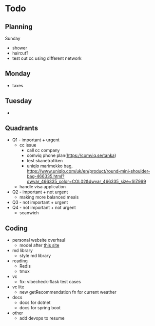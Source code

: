 # Todo

## Planning

Sunday

- shower
- haircut?
- test out cc using different network

## Monday

- taxes

## Tuesday

-

## Quadrants

- Q1 - important + urgent
  - cc issue
    - call cc company
    - comviq phone plan(https://comviq.se/tanka)
    - test skanetrafiken
    - uniqlo marimekko bag, https://www.uniqlo.com/uk/en/product/round-mini-shoulder-bag-466335.html?dwvar_466335_color=COL02&dwvar_466335_size=SIZ999
  - handle visa application
- Q2 - important + not urgent
  - making more balanced meals
- Q3 - not important + urgent
- Q4 - not important + not urgent
  - scanwich

## Coding

- personal website overhaul
  - model after [this site](https://danielms.site/)
- md library
  - style md library
- reading
  - Redis
  - tmux
- vc
  - fix: vibecheck-flask test cases
- vc lite
  - new getRecommendation fn for current weather
- docs
  - docs for dotnet
  - docs for spring boot
- other
  - add devops to resume

